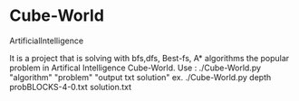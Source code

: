 # Cube-World
ArtificialIntelligence 

It is a project that is solving with bfs,dfs, Best-fs, A* algorithms the popular problem in Artifical Intelligence Cube-World.
Use : ./Cube-World.py "algorithm" "problem" "output txt solution"
  ex. ./Cube-World.py depth probBLOCKS-4-0.txt solution.txt
